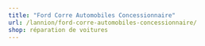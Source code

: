 ```yaml
---
title: "Ford Corre Automobiles Concessionnaire"
url: /lannion/ford-corre-automobiles-concessionnaire/
shop: réparation de voitures
---
```

